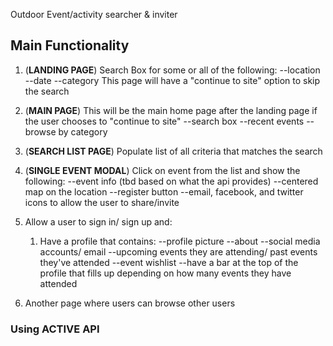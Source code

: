 Outdoor Event/activity searcher & inviter

Main Functionality
------------------

1. (**LANDING PAGE**) Search Box for some or all of the following:
   --location
   --date
   --category
   This page will have a "continue to site" option to skip the search

2. (**MAIN PAGE**) This will be the main home page after the landing page if the user chooses to "continue to site"
	--search box
	--recent events
	--browse by category

3. (**SEARCH LIST PAGE**) Populate list of all criteria that matches the search

4. (**SINGLE EVENT MODAL**) Click on event from the list and show the following:
   --event info (tbd based on what the api provides)
   --centered map on the location
   --register button
   --email, facebook, and twitter icons to allow the user to share/invite


5. Allow a user to sign in/ sign up and:
	1. Have a profile that contains: 
	   --profile picture
	   --about
	   --social media accounts/ email
	   --upcoming events they are attending/ past events they've attended
	   --event wishlist
	   --have a bar at the top of the profile that fills up depending on how many events they have attended

6. Another page where users can browse other users


### Using ACTIVE API